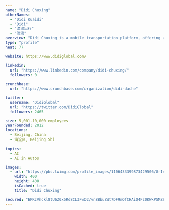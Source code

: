 ```yaml
---
name: "Didi Chuxing"
otherNames:
  - "Didi Kuaidi"
  - "Didi"
  - "滴滴出行"
  - "滴滴"
overview: "Didi Chuxing is a mobile transportation platform, offering a full range of commuting options to 400 cities in China."
type: "profile"
heat: 77

website: https://www.didiglobal.com/

linkedin:
  url: "https://www.linkedin.com/company/didi-chuxing/"
  followers: 0

crunchbase:
  url: "https://www.crunchbase.com/organization/didi-dache"

twitter:
  username: "DidiGlobal"
  url: "https://twitter.com/DidiGlobal"
  followers: 2465

size: 5,001-10,000 employees
yearFounded: 2012
locations:
  - Beijing, China
  - 海淀区, Beijing Shi

topics:
  - AI
  - AI in Autos

images:
  - url: "https://pbs.twimg.com/profile_images/1106433399873429506/GrIncNRj_400x400.png"
    width: 400
    height: 400
    isCached: true
    title: "Didi Chuxing"

secured: "EPRzVhckl8tU6Z0x5Rd8CL3FwO2/vn8BbuZWt7DF9mOfCHAiQ4Fz0KWkPSMZBa5VkAdusTw/VcCxRYxMCvCjNJvmMck/kMIrsw4qI43NERXeu2Ot+gG7UarMJkACYltdH5P4L9YGIxx3Q6Z3tgza493+hzyAJMZZRmpsTlIM4csVeCuCNKxlZa3akIE8o4rQkWZrWLH58ZtV3s9dOq+bwu7GUwBEH8DA9NWTrqo0H9RDQ7csYeHDRFBNrShBXuWwgcTvksgsng5hEZ4W+u/Mfw8Fr9w03ltmHMEftIpWVq2ESBvVeFmwFbISzywwNmf/O5LlF7C+iVIlNnlHKfcEQ+i6vWWcU3D5ClZksd0iyVy8fGw6G4PqnVldC0ZxFKGB;1SSGo9HlGuYlgIyMqyjZdA=="
---
```



